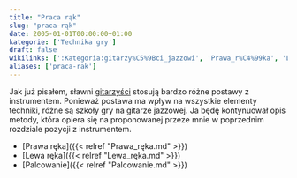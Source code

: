 ```yaml
---
title: "Praca rąk"
slug: "praca-rąk"
date: 2005-01-01T00:00:00+01:00
kategorie: ['Technika gry']
draft: false
wikilinks: [':Kategoria:gitarzy%C5%9Bci_jazzowi', 'Prawa_r%C4%99ka', 'Lewa_r%C4%99ka', 'Palcowanie']
aliases: ['praca-rak']
---
```

Jak już pisałem, sławni
[gitarzyści](/kategorie/gitarzyści-jazzowi "Kategoria gitarzyści jazzowi") stosują bardzo
różne postawy z instrumentem. Ponieważ postawa ma wpływ na wszystkie
elementy techniki, różne są szkoły gry na gitarze jazzowej. Ja będę
kontynuował opis metody, która opiera się na proponowanej przeze mnie w
poprzednim rozdziale pozycji z instrumentem.

  - [Prawa ręka]({{< relref "Prawa_ręka.md" >}})
  - [Lewa ręka]({{< relref "Lewa_ręka.md" >}})
  - [Palcowanie]({{< relref "Palcowanie.md" >}})

